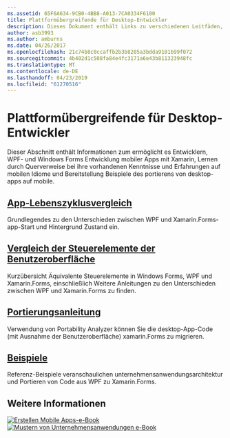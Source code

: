 ```yaml
---
ms.assetid: 65F6A634-9CB0-4BB8-A013-7CA0334F6100
title: Plattformübergreifende für Desktop-Entwickler
description: Dieses Dokument enthält Links zu verschiedenen Leitfäden, die Xamarin.Forms für Entwickler von WPF- und Windows Forms beschrieben werden. Der verknüpfte Inhalt untersucht Anwendungslebenszyklus, Benutzeroberflächen-Steuerelemente, portieren, Leitfäden und Beispielen.
author: asb3993
ms.author: amburns
ms.date: 04/26/2017
ms.openlocfilehash: 21c74b8c0ccaffb2b3b8205a3bdda9101b99f072
ms.sourcegitcommit: 4b402d1c508fa84e4fc3171a6e43b811323948fc
ms.translationtype: MT
ms.contentlocale: de-DE
ms.lasthandoff: 04/23/2019
ms.locfileid: "61270516"
---
```

# <a name="cross-platform-for-desktop-developers"></a>Plattformübergreifende für Desktop-Entwickler

Dieser Abschnitt enthält Informationen zum ermöglicht es Entwicklern, WPF- und Windows Forms Entwicklung mobiler Apps mit Xamarin, Lernen durch Querverweise bei ihre vorhandenen Kenntnisse und Erfahrungen auf mobilen Idiome und Bereitstellung Beispiele des portierens von desktop-apps auf mobile.

## <a name="app-lifecycle-comparisonlifecyclemd"></a>[App-Lebenszyklusvergleich](lifecycle.md)

Grundlegendes zu den Unterschieden zwischen WPF und Xamarin.Forms-app-Start und Hintergrund Zustand ein.

## <a name="ui-controls-comparisoncontrolsindexmd"></a>[Vergleich der Steuerelemente der Benutzeroberfläche](controls/index.md)

Kurzübersicht Äquivalente Steuerelemente in Windows Forms, WPF und Xamarin.Forms, einschließlich Weitere Anleitungen zu den Unterschieden zwischen WPF und Xamarin.Forms zu finden.

## <a name="porting-guidanceportingmd"></a>[Portierungsanleitung](porting.md)

Verwendung von Portability Analyzer können Sie die desktop-App-Code (mit Ausnahme der Benutzeroberfläche) xamarin.Forms zu migrieren.

## <a name="samplessamplesmd"></a>[Beispiele](samples.md)

Referenz-Beispiele veranschaulichen unternehmensanwendungsarchitektur und Portieren von Code aus WPF zu Xamarin.Forms.

## <a name="learn-more"></a>Weitere Informationen

[![Erstellen Mobile Apps-e-Book](images/creating-sml.png)](~/xamarin-forms/creating-mobile-apps-xamarin-forms/index.md) [ ![Mustern von Unternehmensanwendungen e-Book](images/enterprise-sml.png)](~/xamarin-forms/enterprise-application-patterns/index.md)
